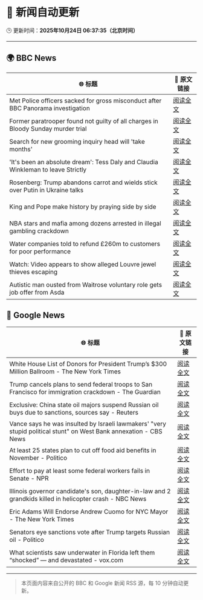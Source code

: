 # 🧠 新闻自动更新

🕒 更新时间：**2025年10月24日 06:37:35（北京时间）**

---

## 🌍 BBC News

| 🌐 标题 | 🔗 原文链接 |
|--------|-------------|
| Met Police officers sacked for gross misconduct after BBC Panorama investigation | [阅读全文](https://www.bbc.com/news/articles/cy0kynx59v0o?at_medium=RSS&at_campaign=rss) |
| Former paratrooper found not guilty of all charges in Bloody Sunday murder trial | [阅读全文](https://www.bbc.com/news/articles/c993nlken18o?at_medium=RSS&at_campaign=rss) |
| Search for new grooming inquiry head will 'take months' | [阅读全文](https://www.bbc.com/news/articles/cvgwnqeq5z0o?at_medium=RSS&at_campaign=rss) |
| 'It's been an absolute dream': Tess Daly and Claudia Winkleman to leave Strictly | [阅读全文](https://www.bbc.com/news/articles/cz0x1lr7j92o?at_medium=RSS&at_campaign=rss) |
| Rosenberg: Trump abandons carrot and wields stick over Putin in Ukraine talks | [阅读全文](https://www.bbc.com/news/articles/cnve5532v7yo?at_medium=RSS&at_campaign=rss) |
| King and Pope make history by praying side by side | [阅读全文](https://www.bbc.com/news/articles/cnve5mdze8yo?at_medium=RSS&at_campaign=rss) |
| NBA stars and mafia among dozens arrested in illegal gambling crackdown | [阅读全文](https://www.bbc.com/news/articles/cvgmpp3x5x5o?at_medium=RSS&at_campaign=rss) |
| Water companies told to refund £260m to customers for poor performance | [阅读全文](https://www.bbc.com/news/articles/cdjrymnx1e8o?at_medium=RSS&at_campaign=rss) |
| Watch: Video appears to show alleged Louvre jewel thieves escaping | [阅读全文](https://www.bbc.com/news/videos/c4g39dnyky1o?at_medium=RSS&at_campaign=rss) |
| Autistic man ousted from Waitrose voluntary role gets job offer from Asda | [阅读全文](https://www.bbc.com/news/articles/c98n53dpzx6o?at_medium=RSS&at_campaign=rss) |

## 📰 Google News

| 🌐 标题 | 🔗 原文链接 |
|--------|-------------|
| White House List of Donors for President Trump’s $300 Million Ballroom - The New York Times | [阅读全文](https://news.google.com/rss/articles/CBMihAFBVV95cUxPQ0hsSzhuajJRdFVib0RzV3ZzdFl4Q2Fubm9kc3czU1R1OWxnVjJqS200R2xSVTV4V2ZxQVJZRFhfRGxpR2xRN1RjcG1HbFJyaHkzN1IzLVdfd0NZZ1JPUlFvUmpXYUdKQzJ4S0wyUExLS0VybjIwZEw3REJNZTNCOWZPQUg?oc=5) |
| Trump cancels plans to send federal troops to San Francisco for immigration crackdown - The Guardian | [阅读全文](https://news.google.com/rss/articles/CBMilgFBVV95cUxQZDIwX202Sm1VWlk0RHc5T0tHeW9ySlJtX2t0Y2p5S0VRLTRFVzdNM0Q4aG1TYVB5SVZvNllKLS0wOGJrQ2pySUkyMDlpMkZtVFVwTC1wMWphRndjZElFZWh6QnpCbXZURDl2SGVCUzZybENTZmNrNmNUUFdPMVpWaGVqaW94bmg0OEI2NkgyeGR6QzlYNVE?oc=5) |
| Exclusive: China state oil majors suspend Russian oil buys due to sanctions, sources say - Reuters | [阅读全文](https://news.google.com/rss/articles/CBMiwwFBVV95cUxOekNaamlpYTg4Y2I0TFBFbWlpV2RvQ3FiRnRuOVRWRUozenRha1IwODZ0eGVXZ2JmZUtsT0RPV191ZVdTZ1BfdzFMd3BtVi1hcEtyT3JndXlVT1llNlVhZ1d6Yk9SOW5OM3k4aHBmTUxSTVNuR1djNDlveURDM0FyWGVTd2x3WXdCdmZQdnBiMmUyN0pkVmg1S0U0WFh2QzIxOXUzOTZHWkw4Z2lKWXVYQjdIVGlvMUpRSmpPRjRyWHNuRXc?oc=5) |
| Vance says he was insulted by Israeli lawmakers' "very stupid political stunt" on West Bank annexation - CBS News | [阅读全文](https://news.google.com/rss/articles/CBMijgFBVV95cUxOeXhmY3RUSVhFaWdhNWdZUmdibE03OGE0eXVyNEVlMzh4dHgzcmExMjE0OVlDUlJsLTk1dERDcVM2VUFXNkMzZW05aVBtUlhpUnlLRnc1aEhZY0ZnVlp3WjBVRUhXaWFVMkltTEZFeTFTTDhHNVpldEQ0RTFfUTdseHZQWWFHQ2FLN1IxWnB30gGTAUFVX3lxTFBGOUZPRUQ1TFU5cnI5V2Z5d3hpdjBKWFhma3lNSkFMdWctSzZHU1lIZXdUaXZxTnNNQktZUWJ0Y2RUVnZTZko5WlhWb1kxaEM5UlgtSllRWlZMV1VSeEZIOXJmY3ZQYmR1SnZQY2JTakJkTE5JazZiUElvY0gzWHJDUWdJMWVYNUExOEpmR1RuY0dLQQ?oc=5) |
| At least 25 states plan to cut off food aid benefits in November - Politico | [阅读全文](https://news.google.com/rss/articles/CBMioAFBVV95cUxQTlgwazVteXpkY0hkVlZqemY5X041dVhGbGczVndwRkxzRWlRQ3VwNFNNX21lejRNNk41V1U0TzV1N2FQSzhyekUxZlcwU3hWRGdabzY4eWRJQ2RhQzllZmFTWG1PUmtVNGxTaU5tdDNCejVxdzBJTmxqelNjRFg0MjFvaXV4MGd1dGRuRDIzLW9nclNhRW5JQjJHWEIxNXYt?oc=5) |
| Effort to pay at least some federal workers fails in Senate - NPR | [阅读全文](https://news.google.com/rss/articles/CBMidkFVX3lxTFBOOHhJZkFSZGRyTklQMnl4d0k4MVkzc1JQdThuTTZBeTZ6U3BLMGhlZHZtekFzUzFZVU1NNGtySVBmQ3dNNXRsVERfVUNBdk03blNZY215aEFWb2RQWXpfOXo2SnZrVF9qaUkxY0hydjZRbG03S3c?oc=5) |
| Illinois governor candidate's son, daughter-in-law and 2 grandkids killed in helicopter crash - NBC News | [阅读全文](https://news.google.com/rss/articles/CBMinAFBVV95cUxOdkVESnkwNFNCMFNEQ2ZWdFRVbUpMcldoaURfbnZ4Z25HTktpb3dVYW42UmdMNldsb1hrY0dPZGJVN2VuN0p4a3RQeHRFS3g4M1lLdm9UeE1wVEVaRW41TTFlb0lNclFzYnBkdmJLSVAxZGkxRkM4WGl2LTk5bHdtX1F6eFY5Z2VOcl93dDJLdlhmbUFjWWZTeWdYUjXSAVZBVV95cUxOclNBZGgtdTkweXpYR0E0TF9BRDJXOVhORDByMDdUSGxBem1DOVByMGs0NjEwLWNqS2NscmR1UTR3ZnB5U2RVMFJHa2FyX3pMVlpQRVZFUQ?oc=5) |
| Eric Adams Will Endorse Andrew Cuomo for NYC Mayor - The New York Times | [阅读全文](https://news.google.com/rss/articles/CBMihAFBVV95cUxPb0tDX0x0dUtZVm1LWF9tdndtUFh6cDZJUGNNVzM0V3dvbEkyclNpc01Hd05hR2c5V2Q1R2FBUkhtRUpIVHNjQk9jOXRQWUk1TXlDSjVjcXpDVGpFZnhQdk5jdE85bTAxeWYybDNfbnY3M0dSS0tQYm1vMnBnVnNoZVBDN2I?oc=5) |
| Senators eye sanctions vote after Trump targets Russian oil - Politico | [阅读全文](https://news.google.com/rss/articles/CBMixAFBVV95cUxPSWJ2bWFLQ0F3dFRGZDJjR2FrMVpvMTN0TWZBUExWNEZNTUJ6Wm5qNnp4ZmpNRHNsaE1nUzcwdG5ndjdEOWNKVUNaN3ZsRzhPcVIyMXFxbDU5ODVoVVd0R0gtd09qOWp4Q2lYRFBBV3Jod1MtRTdPWmNLOEdydHRTWk5xV3lBa0k3ME1ueEU1MG1EMmo4SEc2ajNPcHBOTzY4Uk1sdUNva0VweTFuMXNpWWFmcXNnZl9GY01WM1UtYnBUS3BO?oc=5) |
| What scientists saw underwater in Florida left them “shocked” — and devastated - vox.com | [阅读全文](https://news.google.com/rss/articles/CBMickFVX3lxTE5OX1p0MGltM3I4QUQzSG0zeVgxVHZsZ2VaVmsxejBfVV9mVV9OWXRWME1hV0NOX2VuVnljT2pZOGdoWEh2TkJDNWFSZ2Itc2gwNVI2bjNlQmhFc2pfVmtCVGhKSC11dkwxSy1FNDd5WWJidw?oc=5) |

---
> 本页面内容来自公开的 BBC 和 Google 新闻 RSS 源，每 10 分钟自动更新。